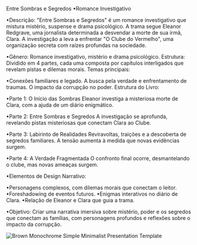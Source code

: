 Entre Sombras e Segredos
 •Romance Investigativo

 •Descrição:
 "Entre Sombras e Segredos" é um romance investigativo que mistura mistério, suspense e drama psicológico. A trama segue Eleanor Redgrave, uma jornalista determinada a desvendar a morte de sua irmã, Clara. A investigação a leva a enfrentar "O Clube do Vermelho", uma organização secreta com raízes profundas na sociedade.

 •Gênero: Romance investigativo, mistério e drama psicológico.
 Estrutura: Dividido em 4 partes, cada uma composta por capítulos interligados que revelam pistas e dilemas morais.
Temas principais:

 •Conexões familiares e legado.
 A busca pela verdade e enfrentamento de traumas.
O impacto da corrupção no poder.
Estrutura do Livro:

 •Parte 1: O Início das Sombras
 Eleanor investiga a misteriosa morte de Clara, com a ajuda de um diário enigmático.

 •Parte 2: Entre Sombras e Segredos
A investigação se aprofunda, revelando pistas misteriosas que conectam Clara ao Clube.

 •Parte 3: Labirinto de Realidades
 Reviravoltas, traições e a descoberta de segredos familiares. A tensão aumenta à medida que novas evidências surgem.

 •Parte 4: A Verdade Fragmentada
 O confronto final ocorre, desmantelando o clube, mas novas ameaças surgem.

 •Elementos de Design Narrativo:

 •Personagens complexos, com dilemas morais que conectam o leitor.
 •Foreshadowing de eventos futuros.
 •Enigmas interativos no diário de Clara.
 •Relação de Eleanor e Clara que guia a trama.
 
 •Objetivo:
 Criar uma narrativa imersiva sobre mistério, poder e os segredos que conectam as famílias, com personagens profundos e reflexões sobre o impacto da corrupção.

  
![Brown Monochrome Simple Minimalist Presentation Template](https://github.com/user-attachments/assets/c671ccbc-9c5d-451f-a06a-e30983b8b596)

 
